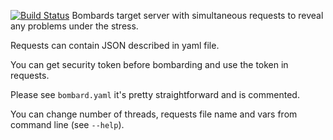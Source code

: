 [![Build Status](https://travis-ci.org/masterandrey/bombard.png)](https://travis-ci.org/masterandrey/bombard)
Bombards target server with simultaneous requests 
to reveal any problems under the stress.

Requests can contain JSON described in yaml file.

You can get security token before bombarding and use the token in requests.

Please see `bombard.yaml` it's pretty straightforward and is commented.

You can change number of threads, requests file name and vars from command
line (see `--help`).

